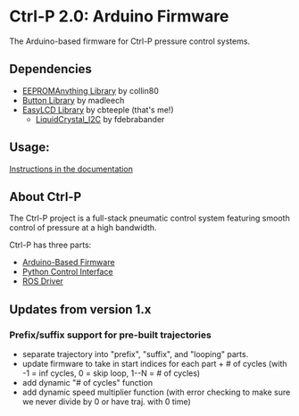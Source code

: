 # Ctrl-P 2.0: Arduino Firmware
The Arduino-based firmware for Ctrl-P pressure control systems.


## Dependencies
 - [EEPROMAnything Library](https://github.com/collin80/EEPROMAnything) by collin80
 - [Button Library](https://github.com/madleech/Button) by madleech
 - [EasyLCD Library](https://github.com/cbteeple/EasyLCD) by cbteeple (that's me!)
   - [LiquidCrystal_I2C](https://github.com/fdebrabander/Arduino-LiquidCrystal-I2C-library) by fdebrabander
   

## Usage:
[Instructions in the documentation](https://ctrl-p.cbteeple.com/firmware)


## About Ctrl-P
The Ctrl-P project is a full-stack pneumatic control system featuring smooth control of pressure at a high bandwidth.

Ctrl-P has three parts:
- [Arduino-Based Firmware](https://github.com/cbteeple/pressure_controller)
- [Python Control Interface](https://github.com/cbteeple/pressure_control_interface)
- [ROS Driver](https://github.com/cbteeple/pressure_control_cbt)



## Updates from version 1.x

### Prefix/suffix support for pre-built trajectories
- separate trajectory into "prefix", "suffix", and "looping" parts.
- update firmware to take in start indices for each part + # of cycles (with -1 = inf cycles, 0 = skip loop, 1--N = # of cycles)
- add dynamic "# of cycles" function
- add dynamic speed multiplier function (with error checking to make sure we never divide by 0 or have traj. with 0 time)

